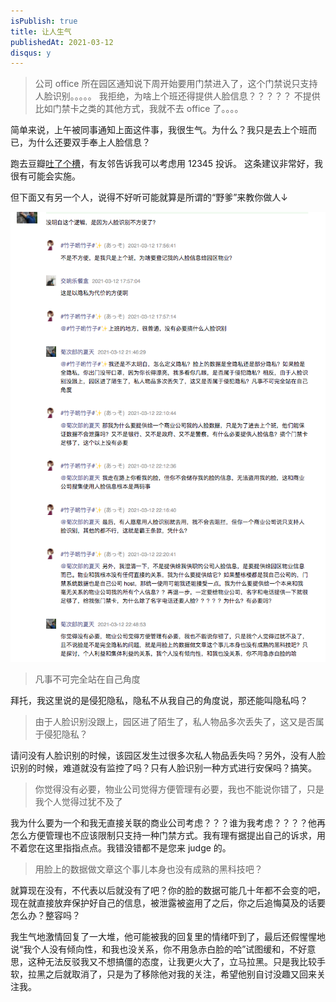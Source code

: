 ```yaml
---
isPublish: true
title: 让人生气
publishedAt: 2021-03-12
disqus: y
---
```



> 公司 office 所在园区通知说下周开始要用门禁进入了，这个门禁说只支持人脸识别。。。。。
> 我拒绝，为啥上个班还得提供人脸信息？？？？？
> 不提供比如门禁卡之类的其他方式，我就不去 office 了。。。。

简单来说，上午被同事通知上面这件事，我很生气。为什么？我只是去上个班而已，为什么还要双手奉上人脸信息？

跑去豆瓣[吐了个槽](https://www.douban.com/people/MoNoMilky/status/3341117701/)，有友邻告诉我可以考虑用 12345 投诉。
这条建议非常好，我很有可能会实施。

但下面又有另一个人，说得不好听可能就算是所谓的“野爹”来教你做人↓

![](../../assets/images/face-bad.png)

> 凡事不可完全站在自己角度

拜托，我这里说的是侵犯隐私，隐私不从我自己的角度说，那还能叫隐私吗？

> 由于人脸识别没跟上，园区进了陌生了，私人物品多次丢失了，这又是否属于侵犯隐私？

请问没有人脸识别的时候，该园区发生过很多次私人物品丢失吗？另外，没有人脸识别的时候，难道就没有监控了吗？只有人脸识别一种方式进行安保吗？搞笑。

> 你觉得没有必要，物业公司觉得方便管理有必要，我也不能说你错了，只是我个人觉得过犹不及了

我为什么要为一个和我无直接关联的商业公司考虑？？？谁为我考虑？？？？他再怎么方便管理也不应该限制只支持一种门禁方式。我有理有据提出自己的诉求，用不着您在这里指指点点。我错没错都不是您来 judge 的。

> 用脸上的数据做文章这个事儿本身也没有成熟的黑科技吧？

就算现在没有，不代表以后就没有了吧？你的脸的数据可能几十年都不会变的吧，现在就直接放弃保护好自己的信息，被泄露被盗用了之后，你之后追悔莫及的话要怎么办？整容吗？


我生气地激情回复了一大堆，他可能被我的回复里的情绪吓到了，最后还假惺惺地说“我个人没有倾向性，和我也没关系，你不用急赤白脸的哈”试图缓和，不好意思，这种无法反驳我又不想搞僵的态度，让我更火大了，立马拉黑。只是我比较手软，拉黑之后就取消了，只是为了移除他对我的关注，希望他别自讨没趣又回来关注我。
